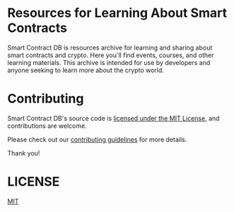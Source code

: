 # Resources for Learning About Smart Contracts

Smart Contract DB is resources archive for learning and sharing about smart contracts and crypto. Here you'll find events, courses, and other learning materials. This archive is intended for use by developers and anyone seeking to learn more about the crypto world.

# Contributing

Smart Contract DB's source code is [licensed under the MIT License](LICENSE), and contributions are welcome.

Please check out our [contributing guidelines](CONTRIBUTING.md) for more details.

Thank you!

# LICENSE

[MIT](LICENSE)
